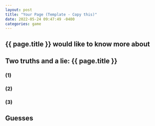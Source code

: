 ```yaml
---
layout: post
title: "Your Page (Template - Copy this)"
date: 2022-05-24 09:47:49 -0400
categories: game
---
```


## {{ page.title }} would like to know more about

## Two truths and a lie: {{ page.title }}

### (1)

### (2)

### (3)

## Guesses

